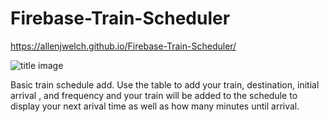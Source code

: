 # Firebase-Train-Scheduler
https://allenjwelch.github.io/Firebase-Train-Scheduler/

![title image](/assets/img/title.PNG)

Basic train schedule add. Use the table to add your train, destination, initial arrival , and frequency and your train will be added to the schedule to display your next arival time as well as how many minutes until arrival. 
